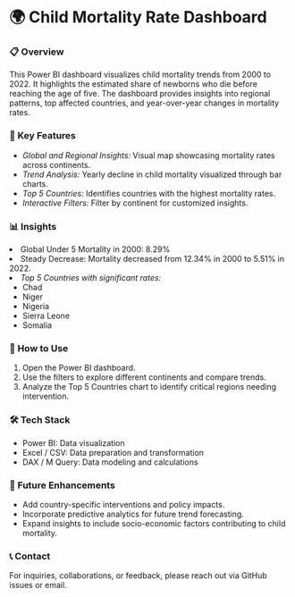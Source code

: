 <h1>🌍 Child Mortality Rate Dashboard </h1>

<h3>📋 Overview</h3>

<p>This Power BI dashboard visualizes child mortality trends from 2000 to 2022. It highlights the estimated share of newborns who die before reaching the age of five. The dashboard provides insights into regional patterns, top affected countries, and year-over-year changes in mortality rates.</p>

<h3>🔹 Key Features</h3>
<ul>
<li><em>Global and Regional Insights:</em> Visual map showcasing mortality rates across continents.</li>

<li><em>Trend Analysis: </em>Yearly decline in child mortality visualized through bar charts.</li>

<li><em>Top 5 Countries:</em> Identifies countries with the highest mortality rates.</li>

<li><em>Interactive Filters: </em>Filter by continent for customized insights.</li>
</ul>
<h3>📊 Insights</h3>

<li>Global Under 5 Mortality in 2000: 8.29%</li>

<li>Steady Decrease: Mortality decreased from 12.34% in 2000 to 5.51% in 2022.</li>

<li><em>Top 5 Countries with significant rates:</em>
<ul>
<li>Chad</li>

<li>Niger</li>

<li>Nigeria</li>

<li>Sierra Leone</li>

<li>Somalia</li>
</ul>
</li>
<h3>📌 How to Use</h3>
<ol>
<li>Open the Power BI dashboard.</li>

<li>Use the filters to explore different continents and compare trends.</li>

<li>Analyze the Top 5 Countries chart to identify critical regions needing intervention.</li>
</ol>

<h3>🛠 Tech Stack</h3>
<ul>
<li>Power BI: Data visualization</li>

<li>Excel / CSV: Data preparation and transformation</li>

<li>DAX / M Query: Data modeling and calculations</li>
</ul>
<h3>🚀 Future Enhancements</h3>
<ul>
<li>Add country-specific interventions and policy impacts.</li>

<li>Incorporate predictive analytics for future trend forecasting.</li>

<li>Expand insights to include socio-economic factors contributing to child mortality.</li>
</ul>
<h3>📞 Contact</h3>

For inquiries, collaborations, or feedback, please reach out via GitHub issues or email.

